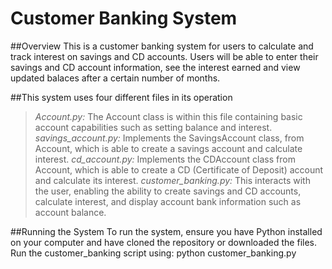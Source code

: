 # Customer Banking System 

##Overview
This is a customer banking system for users to calculate and track interest on savings and CD accounts. Users will be able to enter their savings and CD account information, see the interest earned and view updated balaces after a certain number of months.

##This system uses four different files in its operation
>*Account.py:* The Account class is within this file containing basic account capabilities such as setting balance and interest.
>*savings_account.py:* Implements the SavingsAccount class, from Account, which is able to create a savings account and calculate interest.
>*cd_account.py:* Implements the CDAccount class from Account, which is able to create a CD (Certificate of Deposit) account and calculate its interest.
>*customer_banking.py:* This interacts with the user, enabling the ability to create savings and CD accounts, calculate interest, and display account bank information such as account balance.

##Running the System
To run the system, ensure you have Python installed on your computer and have cloned the repository or downloaded the files. Run the customer_banking script using: python customer_banking.py 
